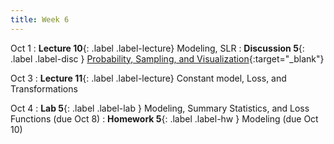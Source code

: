 ```yaml
---
title: Week 6
---
```


Oct 1
: **Lecture 10**{: .label .label-lecture} Modeling, SLR
: **Discussion 5**{: .label .label-disc } [Probability, Sampling, and Visualization](https://drive.google.com/file/d/1c-xl-BIEGyWwv3OwMmKSZ93rX1JTvKK-/view?usp=sharing){:target="_blank"}

Oct 3
: **Lecture 11**{: .label .label-lecture} Constant model, Loss, and Transformations


Oct 4
: **Lab 5**{: .label .label-lab }  Modeling, Summary Statistics, and Loss Functions (due Oct 8)
: **Homework 5**{: .label .label-hw } Modeling (due Oct 10)